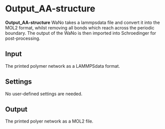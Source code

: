 # Output_AA-structure
**Output_AA-structure** WaNo takes a lammpsdata file and convert it into the MOL2 format, whilst removing all bonds which reach across the periodic boundary.
The output of the WaNo is then imported into Schroedinger for post-processing.

## Input
The printed polymer network as a LAMMPSdata format.

## Settings
No user-defined settings are needed.

## Output
The printed polyer network as a MOL2 file.
